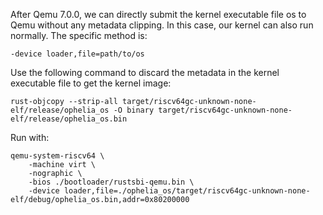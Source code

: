 After Qemu 7.0.0, we can directly submit the kernel executable file os to Qemu without any metadata clipping. In this case, our kernel can also run normally. The specific method is: 
```
-device loader,file=path/to/os
```

Use the following command to discard the metadata in the kernel executable file to get the kernel image:
```
rust-objcopy --strip-all target/riscv64gc-unknown-none-elf/release/ophelia_os -O binary target/riscv64gc-unknown-none-elf/release/ophelia_os.bin
```

Run with:
```
qemu-system-riscv64 \
    -machine virt \
    -nographic \
    -bios ./bootloader/rustsbi-qemu.bin \
    -device loader,file=./ophelia_os/target/riscv64gc-unknown-none-elf/debug/ophelia_os.bin,addr=0x80200000
```
